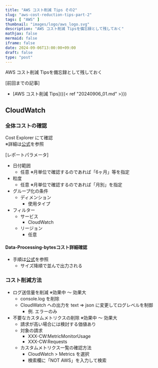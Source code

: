 ```yaml
---
title: "AWS コスト削減 Tips その2"
slug: "aws-cost-reduction-tips-part-2"
tags: [ "AWS" ]
thumbnail: "images/logo/aws_logo.svg"
description: "AWS コスト削減 Tipsを備忘録として残しておく"
mathjax: false
mermaid: false
iframe: false
date: 2024-09-06T13:00:00+09:00
draft: false
type: "post"
---
```


AWS コスト削減 Tipsを備忘録として残しておく

[前回までの記事]

* [AWS コスト削減 Tips]({{< ref "20240906_01.md" >}})

## CloudWatch

### 全体コストの確認

Cost Explorer にて確認  
※詳細は[公式](https://docs.aws.amazon.com/ja_jp/AmazonCloudWatch/latest/monitoring/cloudwatch_billing.html)を参照

[レポートパラメータ]

* 日付範囲
  * 任意 ※月単位で確認するのであれば「6ヶ月」等を指定
* 粒度
  * 任意 ※月単位で確認するのであれば「月別」を指定
* グループ化の条件
  * ディメンション
    * 使用タイプ
* フィルター
  * サービス
    * CloudWatch
  * リージョン
    * 任意

#### Data-Processing-bytesコスト詳細確認

* 手順は[公式](https://repost.aws/ja/knowledge-center/cloudwatch-logs-bill-increase)を参照
  * サイズ降順で並んで出力される

### コスト削減方法

* ログ送信量を削減 ※効果中 〜 効果大
  * console.log を削除
  * CloudWatch への出力を text => json に変更してログレベルを制御
    * 例. エラーのみ
* 不要なカスタムメトリクスの削除 ※効果中 〜 効果大
  * 請求が高い場合には検討する価値あり 
  * 対象の請求
    * XXX-CW:MetricMonitorUsage
    * XXX-CW:Requests
  * カスタムメトリクス一覧の確認方法
    * CloudWatch > Metrics を選択
    * 検索欄に「NOT AWS」を入力して検索
